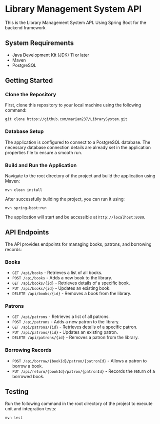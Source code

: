 # Library Management System API

This is the Library Management System API. Using Spring Boot for the backend framework.

## System Requirements

- Java Development Kit (JDK) 11 or later
- Maven
- PostgreSQL

## Getting Started

### Clone the Repository

First, clone this repository to your local machine using the following command:

```
git clone https://github.com/mariam237/LibrarySystem.git
```

### Database Setup

The application is configured to connect to a PostgreSQL database. The necessary database connection details are already set in the application properties file to ensure a smooth run.

### Build and Run the Application

Navigate to the root directory of the project and build the application using Maven:

```
mvn clean install
```

After successfully building the project, you can run it using:

```
mvn spring-boot:run
```

The application will start and be accessible at `http://localhost:8080`.

## API Endpoints

The API provides endpoints for managing books, patrons, and borrowing records:

### Books

- `GET /api/books` - Retrieves a list of all books.
- `POST /api/books` - Adds a new book to the library.
- `GET /api/books/{id}` - Retrieves details of a specific book.
- `PUT /api/books/{id}` - Updates an existing book.
- `DELETE /api/books/{id}` - Removes a book from the library.

### Patrons

- `GET /api/patrons` - Retrieves a list of all patrons.
- `POST /api/patrons` - Adds a new patron to the library.
- `GET /api/patrons/{id}` - Retrieves details of a specific patron.
- `PUT /api/patrons/{id}` - Updates an existing patron.
- `DELETE /api/patrons/{id}` - Removes a patron from the library.

### Borrowing Records

- `POST /api/borrow/{bookId}/patron/{patronId}` - Allows a patron to borrow a book.
- `PUT /api/return/{bookId}/patron/{patronId}` - Records the return of a borrowed book.

## Testing

Run the following command in the root directory of the project to execute unit and integration tests:

```
mvn test
```

